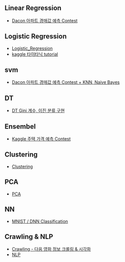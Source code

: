 
## Linear Regression
 - [Dacon 아파트 경매값 예측 Contest](https://github.com/sora-12/TOBIGS_Study/blob/master/week1/Liner_Regression/%EC%84%A0%ED%98%95%ED%9A%8C%EA%B7%80_%EC%9D%B4%EC%86%8C%EB%9D%BC.ipynb)

## Logistic Regression
- [Logistic_Regression](https://github.com/sora-12/TOBIGS_Study/blob/master/week1/Logistic_Regression/assignment_1/Logistic_Assignment_2-GD_%EC%9D%B4%EC%86%8C%EB%9D%BC.ipynb)
- [kaggle 타이타닉 tutorial](https://github.com/sora-12/TOBIGS_Study/blob/master/week1/Logistic_Regression/assignment_1/Logistic_Regression_01_%EC%9D%B4%EC%86%8C%EB%9D%BC.ipynb)

## svm
- [Dacon 아파트 경매값 예측 Contest +
KNN, Naive Bayes](https://github.com/sora-12/TOBIGS_Study/blob/master/week2/svm/2%EC%A3%BC%EC%B0%A8%EA%B2%BD%EB%A7%A4.ipynb)

## DT
- [DT Gini 계수, 이진 분류 구현](https://github.com/sora-12/TOBIGS_Study/blob/master/week3/DT/Assignment/wk3_DT_assignment-%EC%86%8C%EB%9D%BC.ipynb)

## Ensembel

- [Kaggle 주택 가격 예측 Contest](https://github.com/sora-12/TOBIGS_Study/blob/master/week3/Ensemble/%EC%95%99%EC%83%81%EB%B8%94%EA%B3%BC%EC%A0%9C-%EC%86%8C%EB%9D%BC.ipynb)

## Clustering
- [Clustering](https://github.com/sora-12/TOBIGS_Study/blob/master/week3/clustering/clustering_%EC%9D%B4%EC%86%8C%EB%9D%BC.ipynb)

## PCA 

- [PCA](https://github.com/sora-12/TOBIGS_Study/blob/master/week4/PCA/Ass2_%EC%9D%B4%EC%86%8C%EB%9D%BC.ipynb)

## NN

- [MNIST / DNN Classification](https://github.com/sora-12/TOBIGS_Study/blob/master/week6/nn%EC%8B%AC%ED%99%94/mnist%20_%20%EC%9D%B4%EC%86%8C%EB%9D%BC.ipynb)

## Crawling & NLP
- [Crawling - 다음 영화 정보 크롤링 & 시각화 ](https://github.com/sora-12/TOBIGS_Study/blob/master/week6/%ED%81%AC%EB%A1%A4%EB%A7%81/Crawling_%EC%9D%B4%EC%86%8C%EB%9D%BC.ipynb)
- [NLP](https://github.com/sora-12/TOBIGS_Study/blob/master/week6/%ED%81%AC%EB%A1%A4%EB%A7%81/NLP%EA%B3%BC%EC%A0%9C_%EC%9D%B4%EC%86%8C%EB%9D%BC.ipynb)
